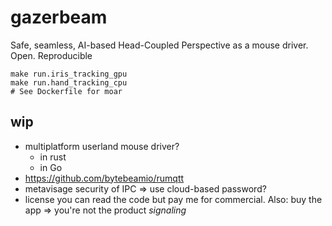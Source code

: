 # gazerbeam
Safe, seamless, AI-based Head-Coupled Perspective as a mouse driver. Open. Reproducible

```
make run.iris_tracking_gpu
make run.hand_tracking_cpu
# See Dockerfile for moar
```

## wip
* multiplatform userland mouse driver?
	* in rust
	* in Go
* https://github.com/bytebeamio/rumqtt
* metavisage security of IPC => use cloud-based password?
* license you can read the code but pay me for commercial. Also: buy the app => you're not the product *signaling*
